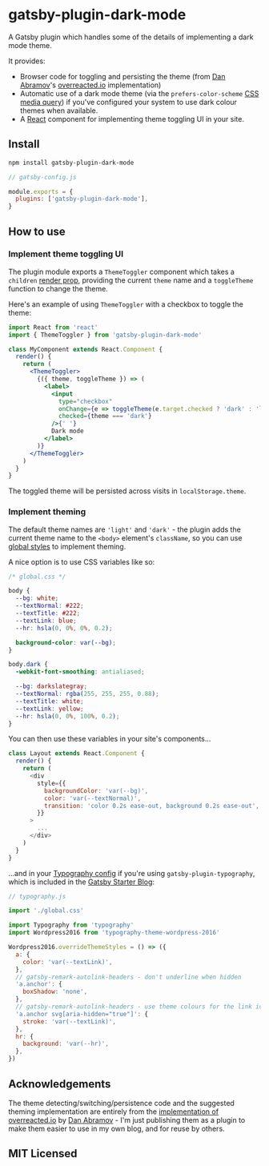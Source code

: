 # gatsby-plugin-dark-mode

A Gatsby plugin which handles some of the details of implementing a dark mode theme.

It provides:

- Browser code for toggling and persisting the theme (from [Dan Abramov](https://twitter.com/dan_abramov)'s [overreacted.io](https://overreacted.io) implementation)
- Automatic use of a dark mode theme (via the `prefers-color-scheme` [CSS media query](https://developer.mozilla.org/en-US/docs/Web/CSS/@media/prefers-color-scheme)) if you've configured your system to use dark colour themes when available.
- A [React](https://reactjs.org) component for implementing theme toggling UI in your site.

## Install

```sh
npm install gatsby-plugin-dark-mode
```

```js
// gatsby-config.js

module.exports = {
  plugins: ['gatsby-plugin-dark-mode'],
}
```

## How to use

### Implement theme toggling UI

The plugin module exports a `ThemeToggler` component which takes a `children` [render prop](https://reactjs.org/docs/render-props.html), providing the current `theme` name and a `toggleTheme` function to change the theme.

Here's an example of using `ThemeToggler` with a checkbox to toggle the theme:

```jsx
import React from 'react'
import { ThemeToggler } from 'gatsby-plugin-dark-mode'

class MyComponent extends React.Component {
  render() {
    return (
      <ThemeToggler>
        {({ theme, toggleTheme }) => (
          <label>
            <input
              type="checkbox"
              onChange={e => toggleTheme(e.target.checked ? 'dark' : 'light')}
              checked={theme === 'dark'}
            />{' '}
            Dark mode
          </label>
        )}
      </ThemeToggler>
    )
  }
}
```

The toggled theme will be persisted across visits in `localStorage.theme`.

### Implement theming

The default theme names are `'light'` and `'dark'` - the plugin adds the current theme name to the `<body>` element's `className`, so you can use [global styles](https://www.gatsbyjs.org/docs/creating-global-styles) to implement theming.

A nice option is to use CSS variables like so:

```css
/* global.css */

body {
  --bg: white;
  --textNormal: #222;
  --textTitle: #222;
  --textLink: blue;
  --hr: hsla(0, 0%, 0%, 0.2);

  background-color: var(--bg);
}

body.dark {
  -webkit-font-smoothing: antialiased;

  --bg: darkslategray;
  --textNormal: rgba(255, 255, 255, 0.88);
  --textTitle: white;
  --textLink: yellow;
  --hr: hsla(0, 0%, 100%, 0.2);
}
```

You can then use these variables in your site's components...

```js
class Layout extends React.Component {
  render() {
    return (
      <div
        style={{
          backgroundColor: 'var(--bg)',
          color: 'var(--textNormal)',
          transition: 'color 0.2s ease-out, background 0.2s ease-out',
        }}
      >
        ...
      </div>
    )
  }
}
```

...and in your [Typography config](https://www.gatsbyjs.org/docs/typography-js/#creating-the-typography-configuration) if you're using `gatsby-plugin-typography`, which is included in the [Gatsby Starter Blog](https://www.gatsbyjs.org/starters/gatsbyjs/gatsby-starter-blog/):

```js
// typography.js

import './global.css'

import Typography from 'typography'
import Wordpress2016 from 'typography-theme-wordpress-2016'

Wordpress2016.overrideThemeStyles = () => ({
  a: {
    color: 'var(--textLink)',
  },
  // gatsby-remark-autolink-headers - don't underline when hidden
  'a.anchor': {
    boxShadow: 'none',
  },
  // gatsby-remark-autolink-headers - use theme colours for the link icon
  'a.anchor svg[aria-hidden="true"]': {
    stroke: 'var(--textLink)',
  },
  hr: {
    background: 'var(--hr)',
  },
})
```

## Acknowledgements

The theme detecting/switching/persistence code and the suggested theming implementation are entirely from the [implementation of overreacted.io](https://github.com/gaearon/overreacted.io) by [Dan Abramov](https://twitter.com/dan_abramov) - I'm just publishing them as a plugin to make them easier to use in my own blog, and for reuse by others.

## MIT Licensed
